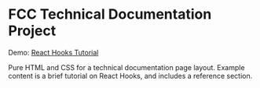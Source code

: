 # FCC Technical Documentation Project

Demo: [React Hooks Tutorial](https://codesandbox.io/s/css-technical-documentation-page-1ciun?file=/README.md)

Pure HTML and CSS for a technical documentation page layout. Example content is a brief tutorial on React Hooks, and includes a reference section.
